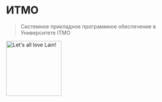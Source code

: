 # ИТМО

> Системное прикладное программное обеспечение в Университете IТМО<br>

<img alt="Let's all love Lain!" src="https://github.com/maxbarsukov/itmo/blob/master/.docs/lain4.gif" height="150">
